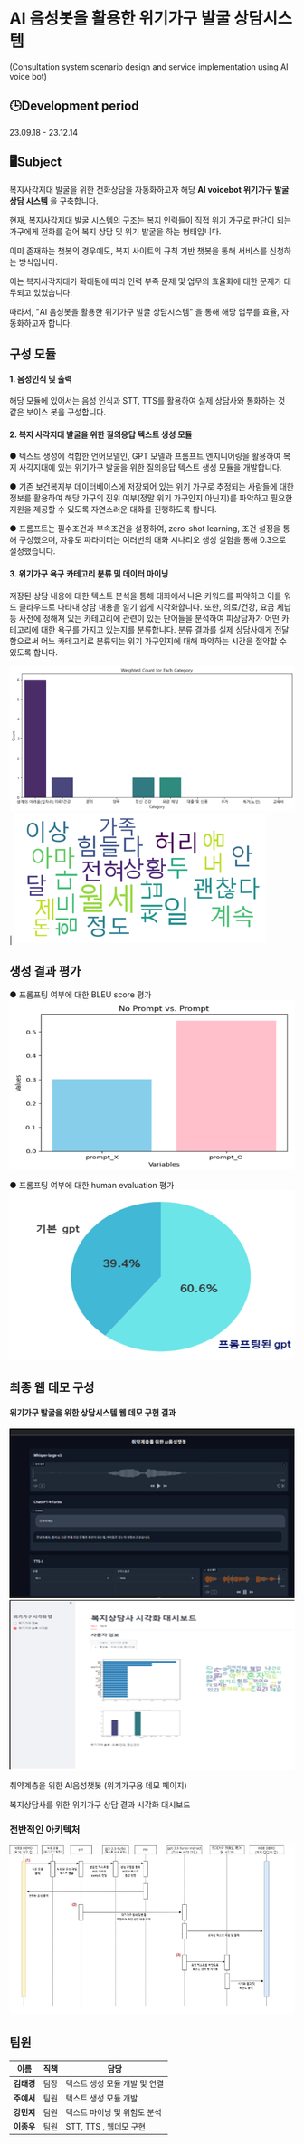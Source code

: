 # AI 음성봇을 활용한 위기가구 발굴 상담시스템
(Consultation system scenario design and service implementation using AI voice bot)

## 🕒Development period
23.09.18 - 23.12.14

## 🖥️Subject

복지사각지대 발굴을 위한 전화상담을 자동화하고자 해당 **AI voicebot 위기가구 발굴 상담 시스템** 을 구축합니다.

현재, 복지사각지대 발굴 시스템의 구조는 복지 인력들이 직접 위기 가구로 판단이 되는 가구에게 전화를 걸어 복지 상담 및 위기 발굴을 하는 형태입니다. 

이미 존재하는 챗봇의 경우에도, 복지 사이트의 규칙 기반 챗봇을 통해 서비스를 신청하는 방식입니다.

이는 복지사각지대가 확대됨에 따라 인력 부족 문제 및 업무의 효율화에 대한 문제가 대두되고 있었습니다.

따라서, "AI 음성봇을 활용한 위기가구 발굴 상담시스템" 을 통해 해당 업무를 효율, 자동화하고자 합니다.



## 구성 모듈

#### 1. 음성인식 및 출력

해당 모듈에 있어서는 음성 인식과 STT, TTS를 활용하여 실제 상담사와 통화하는 것 같은 보이스 봇을 구성합니다.




#### 2. 복지 사각지대 발굴을 위한 질의응답 텍스트 생성 모듈

● 텍스트 생성에 적합한 언어모델인, GPT 모델과 프롬프트 엔지니어링을 활용하여 복지 사각지대에 있는 위기가구 발굴을 위한 질의응답 텍스트 생성 모듈을 개발합니다. 



● 기존 보건복지부 데이터베이스에 저장되어 있는 위기 가구로 추정되는 사람들에 대한 정보를 활용하여 해당 가구의 진위 여부(정말 위기 가구인지 아닌지)를 파악하고 필요한 지원을 제공할 수 있도록 자연스러운 대화를 진행하도록 합니다.



● 프롬프트는 필수조건과 부속조건을 설정하여, zero-shot learning, 조건 설정을 통해 구성했으며, 자유도 파라미터는 여러번의 대화 시나리오 생성 실험을 통해 0.3으로 설정했습니다.


#### 3. 위기가구 욕구 카테고리 분류 및 데이터 마이닝

저장된 상담 내용에 대한 텍스트 분석을 통해 대화에서 나온 키워드를 파악하고 이를 워드 클라우드로 나타내 상담 내용을 알기 쉽게 시각화합니다. 또한, 의료/건강, 요금 체납 등 사전에 정해져 있는 카테고리에 관련이 있는 단어들을 분석하여 피상담자가 어떤 카테고리에 대한 욕구를 가지고 있는지를 분류합니다. 분류 결과를 실제 상담사에게 전달함으로써 어느 카테고리로 분류되는 위기 가구인지에 대해 파악하는 시간을 절약할 수 있도록 합니다. 


  <img src="image/classficiation.png"> | <img src="image/wordcloud.png">



## 생성 결과 평가
● 프롬프팅 여부에 대한 BLEU score 평가
<img src="image/bleu.png" height="300" width="600px"></img>


● 프롬프팅 여부에 대한 human evaluation 평가
<img src="image/human_eval.png" height="300" width="600px"></img>


## 최종 웹 데모 구성

#### 위기가구 발굴을 위한 상담시스템 웹 데모 구현 결과
<img src="image/작품 사진1.jpg" height="300" width="600px"></img>
<img src="image/작품 사진 2.jpg" height="300" width="600px"></img>


취약계층을 위한 AI음성챗봇 (위기가구용 데모 페이지)

복지상담사를 위한 위기가구 상담 결과 시각화 대시보드






### 전반적인 아키텍처
<img src="./image01.png" height="300" width="600px"></img>


## 팀원

|이름|직책|담당|
|---------|--|---------|
|**김태경**| 팀장 | 텍스트 생성 모듈 개발 및 연결 |
|**주예서**| 팀원 | 텍스트 생성 모듈 개발 |
|**강민지**| 팀원 | 텍스트 마이닝 및 위험도 분석 |
|**이종우**| 팀원 | STT, TTS , 웹데모 구현|
